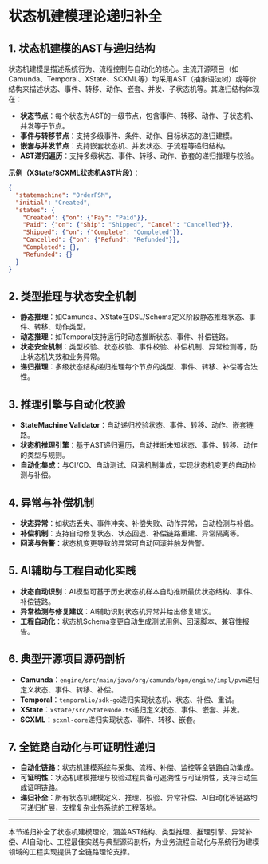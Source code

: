 # 状态机建模理论递归补全

## 1. 状态机建模的AST与递归结构

状态机建模是描述系统行为、流程控制与自动化的核心。主流开源项目（如Camunda、Temporal、XState、SCXML等）均采用AST（抽象语法树）或等价结构来描述状态、事件、转移、动作、嵌套、并发、子状态机等。其递归结构体现在：

- **状态节点**：每个状态为AST的一级节点，包含事件、转移、动作、子状态机、并发等子节点。
- **事件与转移节点**：支持多级事件、条件、动作、目标状态的递归建模。
- **嵌套与并发节点**：支持嵌套状态机、并发状态、子流程等递归结构。
- **AST递归遍历**：支持多级状态、事件、转移、动作、嵌套的递归推理与校验。

**示例（XState/SCXML状态机AST片段）**：

```json
{
  "statemachine": "OrderFSM",
  "initial": "Created",
  "states": {
    "Created": {"on": {"Pay": "Paid"}},
    "Paid": {"on": {"Ship": "Shipped", "Cancel": "Cancelled"}},
    "Shipped": {"on": {"Complete": "Completed"}},
    "Cancelled": {"on": {"Refund": "Refunded"}},
    "Completed": {},
    "Refunded": {}
  }
}
```

## 2. 类型推理与状态安全机制

- **静态推理**：如Camunda、XState在DSL/Schema定义阶段静态推理状态、事件、转移、动作类型。
- **动态推理**：如Temporal支持运行时动态推断状态、事件、补偿链路。
- **状态安全机制**：类型校验、状态校验、事件校验、补偿机制、异常检测等，防止状态机失效和业务异常。
- **递归推理**：多级状态结构递归推理每个节点的类型、事件、转移、补偿等合法性。

## 3. 推理引擎与自动化校验

- **StateMachine Validator**：自动递归校验状态、事件、转移、动作、嵌套链路。
- **状态机推理引擎**：基于AST递归遍历，自动推断未知状态、事件、转移、动作的类型与规则。
- **自动化集成**：与CI/CD、自动测试、回滚机制集成，实现状态机变更的自动检测与补偿。

## 4. 异常与补偿机制

- **状态异常**：如状态丢失、事件冲突、补偿失败、动作异常，自动检测与补偿。
- **补偿机制**：支持自动修复状态、状态回退、补偿链路重建、异常隔离等。
- **回滚与告警**：状态机变更导致的异常可自动回滚并触发告警。

## 5. AI辅助与工程自动化实践

- **状态自动识别**：AI模型可基于历史状态机样本自动推断最优状态结构、事件、补偿链路。
- **异常检测与修复建议**：AI辅助识别状态机异常并给出修复建议。
- **工程自动化**：状态机Schema变更自动生成测试用例、回滚脚本、兼容性报告。

## 6. 典型开源项目源码剖析

- **Camunda**：`engine/src/main/java/org/camunda/bpm/engine/impl/pvm`递归定义状态、事件、转移、补偿。
- **Temporal**：`temporalio/sdk-go`递归实现状态机、状态、补偿、重试。
- **XState**：`xstate/src/StateNode.ts`递归定义状态、事件、嵌套、并发。
- **SCXML**：`scxml-core`递归实现状态、事件、转移、嵌套。

## 7. 全链路自动化与可证明性递归

- **自动化链路**：状态机建模系统与采集、流程、补偿、监控等全链路自动集成。
- **可证明性**：状态机建模推理与校验过程具备可追溯性与可证明性，支持自动生成证明链路。
- **递归补全**：所有状态机建模定义、推理、校验、异常补偿、AI自动化等链路均可递归扩展，支撑复杂业务系统的工程落地。

---

本节递归补全了状态机建模理论，涵盖AST结构、类型推理、推理引擎、异常补偿、AI自动化、工程最佳实践与典型源码剖析，为业务流程自动化与系统行为建模领域的工程实现提供了全链路理论支撑。
